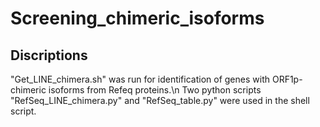 # Screening_chimeric_isoforms
## Discriptions
"Get_LINE_chimera.sh" was run for identification of genes with ORF1p-chimeric isoforms from Refeq proteins.\n
Two python scripts "RefSeq_LINE_chimera.py" and "RefSeq_table.py" were used in the shell script.
